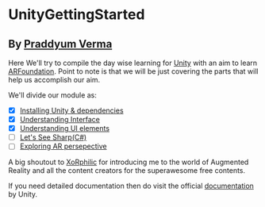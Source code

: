 # UnityGettingStarted 
## By [Praddyum Verma]("https://praddy2009.github.io/portfolio/") 

Here We'll try to compile the day wise learning for [Unity](https://unity.com/) with an aim to learn [ARFoundation](https://docs.unity3d.com/Packages/com.unity.xr.arfoundation@2.2/manual/index.html). Point to note is that we will be just covering the parts that will help us accomplish our aim.

We'll divide our module as:

- [X] [Installing Unity & dependencies](Installing/README.md)
- [X] [Understanding Interface](Interface/README.md)
- [X] [Understanding UI elements](UI/README.md)
- [ ] [Let's See Sharp(C#)](C#/README.md) 
- [ ] [Exploring AR persepective]()

A big shoutout to [XoRphilic]() for introducing me to the world of Augmented Reality and all the content creators for the superawesome free contents.

If you need detailed documentation then do visit the official [documentation](https://docs.unity3d.com/Manual/) by Unity.